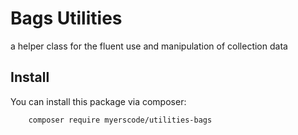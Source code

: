 # Bags Utilities
a helper class for the fluent use and manipulation of collection data

## Install

You can install this package via composer:

``` bash
    composer require myerscode/utilities-bags
```
